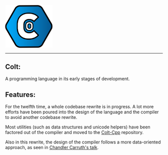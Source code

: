 <img src="resources/icon/Colt%20Logo.svg" width=30% height=30%>

---
## Colt:
A programming language in its early stages of development.

## Features:
For the twelfth time, a whole codebase rewrite is in progress. A lot more efforts have been poured into the design of the language and the compiler to avoid another codebase rewrite.

Most utilities (such as data structures and unicode helpers) have been factored out of the compiler and moved to the [Colt-Cpp](https://github.com/R533-Code/colt-cpp) repository.

Also in this rewrite, the design of the compiler follows a more data-oriented approach, as seen in [Chandler Carruth's talk](https://www.youtube.com/watch?v=ZI198eFghJk).